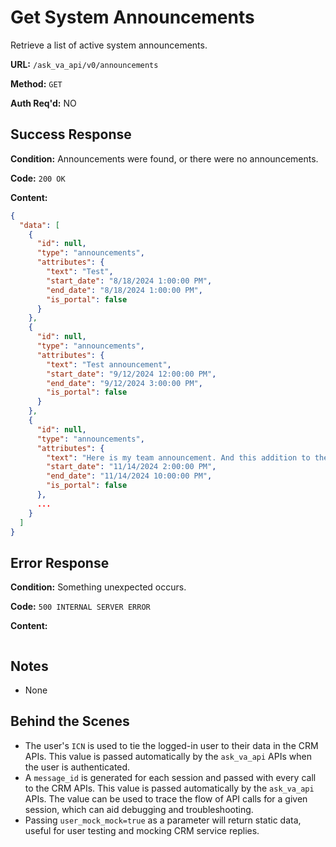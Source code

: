 # Get System Announcements

Retrieve a list of active system announcements.

**URL:** `/ask_va_api/v0/announcements`

**Method:** `GET`

**Auth Req'd:** NO

## Success Response

**Condition:** Announcements were found, or there were no announcements.

**Code:** `200 OK`

**Content:**

```json
{
  "data": [
    {
      "id": null,
      "type": "announcements",
      "attributes": {
        "text": "Test",
        "start_date": "8/18/2024 1:00:00 PM",
        "end_date": "8/18/2024 1:00:00 PM",
        "is_portal": false
      }
    },
    {
      "id": null,
      "type": "announcements",
      "attributes": {
        "text": "Test announcement",
        "start_date": "9/12/2024 12:00:00 PM",
        "end_date": "9/12/2024 3:00:00 PM",
        "is_portal": false
      }
    },
    {
      "id": null,
      "type": "announcements",
      "attributes": {
        "text": "Here is my team announcement. And this addition to the announcement.",
        "start_date": "11/14/2024 2:00:00 PM",
        "end_date": "11/14/2024 10:00:00 PM",
        "is_portal": false
      },
      ...
    }
  ]
}
```

## Error Response

**Condition:** Something unexpected occurs.

**Code:** `500 INTERNAL SERVER ERROR`

**Content:**

```json

```

## Notes

* None

## Behind the Scenes

* The user's `ICN` is used to tie the logged-in user to their data in the CRM APIs. This value is passed automatically by the `ask_va_api` APIs when the user is authenticated.
* A `message_id` is generated for each session and passed with every call to the CRM APIs. This value is passed automatically by the `ask_va_api` APIs. The value can be used to trace the flow of API calls for a given session, which can aid debugging and troubleshooting.
* Passing `user_mock_mock=true` as a parameter will return static data, useful for user testing and mocking CRM service replies.